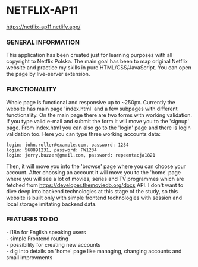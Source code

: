 # NETFLIX-AP11

https://netflix-ap11.netlify.app/

<h3>GENERAL INFORMATION</h3>
This application has been created just for learning purposes with all copyright to Netflix Polska. The main goal has been to map original Netflix website and practice my skills in pure HTML/CSS/JavaScript. You can open the page by live-server extension.

<h3>FUNCTIONALITY</h3>
Whole page is functional and responsive up to ~250px. Currently the website has main page 'index.html' and a few subpages with different functionality. On the main page there are two forms with working validation. If you type valid e-mail and submit the form it will move you to the 'signup' page. From index.html you can also go to the 'login' page and there is login validation too. Here you can type three working accounts data:

```
login: john.roller@example.com, password: 1234
login: 568891231, password: PW1234
login: jerry.buzzer@gmail.com, password: repeentacja1821
```

Then, it will move you into the 'browse' page where you can choose your account. After choosing an account it will move you to the 'home' page where you will see a lot of movies, series and TV programmes which are fetched from https://developer.themoviedb.org/docs API. I don't want to dive deep into backend technologies at this stage of the study, so this website is built only with simple frontend technologies with session and local storage imitating backend data.

<h3>FEATURES TO DO</h3>
- i18n for English speaking users <br>
- simple Frontend routing <br>
- possibility for creating new accounts <br>
- dig into details on 'home' page like managing, changing accounts and small improvments
